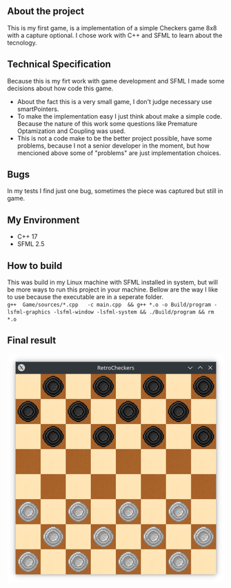 <h2>About the project</h2>
This is my first game, is a implementation of a simple Checkers game 8x8 with a capture optional. I chose work with C++ and SFML to learn about the tecnology.

<h2>Technical Specification</h2>
Because this is my firt work with game development and SFML I made some decisions about how code this game.
<ul>
<li>
    About the fact this is a very small game, I don't judge necessary use smartPointers. 
</li>
<li>
    To make the implementation easy I just think about make a simple code. Because the nature of this work some questions like Premature Optamization and Coupling was used. 
</li>
<li>
    This is not a code make to be the better project possible, have some problems, because I not a senior developer in the moment, but how mencioned above some of "problems" are just implementation choices. 
</li>
</ul>
<h2>Bugs</h2>
In my tests I find just one bug, sometimes the piece was captured but still in game.


<h2> My Environment </h2>
<ul>
<li> C++ 17
<li> SFML 2.5
</ul>

<h2>How to build</h2>
This was build in my Linux machine with SFML installed in system, but will be more ways to run this project in your machine. Bellow are the way I like to use because the executable are in a seperate folder.

<code>
g++  Game/sources/*.cpp   -c main.cpp  && g++ *.o -o Build/program -lsfml-graphics -lsfml-window -lsfml-system && ./Build/program && rm *.o
</code> 

<h2>Final result</h2>
<img src="ETC/retro.png">
